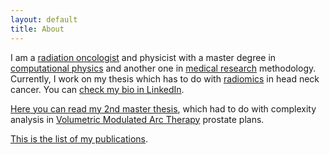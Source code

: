 ```yaml
---
layout: default
title: About
---
```


I am a [radiation oncologist](https://en.wikipedia.org/wiki/Radiation_oncologist) and physicist with a master degree in [computational physics](https://en.wikipedia.org/wiki/Computational_physics) and another one in [medical research](https://en.wikipedia.org/wiki/Medical_research) methodology. Currently, I work on my thesis which has to do with [radiomics](https://en.wikipedia.org/wiki/Radiomics) in head neck cancer. You can [check my bio in LinkedIn](https://www.linkedin.com/in/stathis-kamperis/).

[Here you can read my 2nd master thesis](https://ekamperi.github.io/mrm_thesis/abstract.html), which had to do with complexity analysis in [Volumetric Modulated Arc Therapy](https://en.wikipedia.org/wiki/External_beam_radiotherapy#Volumetric_Modulated_Arc_Therapy) prostate plans.

[This is the list of my publications](https://scholar.google.gr/citations?hl=en&user=HMbAeKQAAAAJ).
